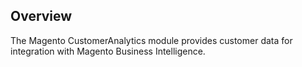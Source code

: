 ## Overview

The Magento CustomerAnalytics module provides customer data for integration with Magento Business Intelligence.